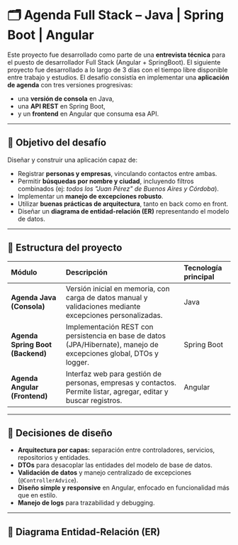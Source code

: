 # 🗂️ Agenda Full Stack – Java | Spring Boot | Angular

Este proyecto fue desarrollado como parte de una **entrevista técnica** para el puesto de desarrollador Full Stack (Angular + SpringBoot).
El siguiente proyecto fue desarrollado a lo largo de 3 días con el tiempo libre disponible entre trabajo y estudios.
El desafío consistía en implementar una **aplicación de agenda** con tres versiones progresivas:  
- una **versión de consola** en Java,  
- una **API REST** en Spring Boot,  
- y un **frontend** en Angular que consuma esa API.

---

## 🚀 Objetivo del desafío

Diseñar y construir una aplicación capaz de:
- Registrar **personas y empresas**, vinculando contactos entre ambas.  
- Permitir **búsquedas por nombre y ciudad**, incluyendo filtros combinados (ej: *todos los "Juan Pérez" de Buenos Aires y Córdoba*).  
- Implementar un **manejo de excepciones robusto**.  
- Utilizar **buenas prácticas de arquitectura**, tanto en back como en front.  
- Diseñar un **diagrama de entidad-relación (ER)** representando el modelo de datos.

---

## 🧩 Estructura del proyecto

| Módulo | Descripción | Tecnología principal |
|:--|:--|:--|
| **Agenda Java (Consola)** | Versión inicial en memoria, con carga de datos manual y validaciones mediante excepciones personalizadas. | Java |
| **Agenda Spring Boot (Backend)** | Implementación REST con persistencia en base de datos (JPA/Hibernate), manejo de excepciones global, DTOs y logger. | Spring Boot |
| **Agenda Angular (Frontend)** | Interfaz web para gestión de personas, empresas y contactos. Permite listar, agregar, editar y buscar registros. | Angular |

---

## 🧠 Decisiones de diseño

- **Arquitectura por capas:** separación entre controladores, servicios, repositorios y entidades.  
- **DTOs** para desacoplar las entidades del modelo de base de datos.  
- **Validación de datos** y manejo centralizado de excepciones (`@ControllerAdvice`).  
- **Diseño simple y responsive** en Angular, enfocado en funcionalidad más que en estilo.  
- **Manejo de logs** para trazabilidad y debugging.

---

## 🧮 Diagrama Entidad-Relación (ER)

